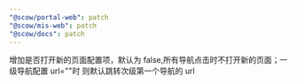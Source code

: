 ```yaml
---
"@scow/portal-web": patch
"@scow/mis-web": patch
"@scow/docs": patch
---
```


增加是否打开新的页面配置项，默认为 false,所有导航点击时不打开新的页面；一级导航配置 url=""时 则默认跳转次级第一个导航的 url
